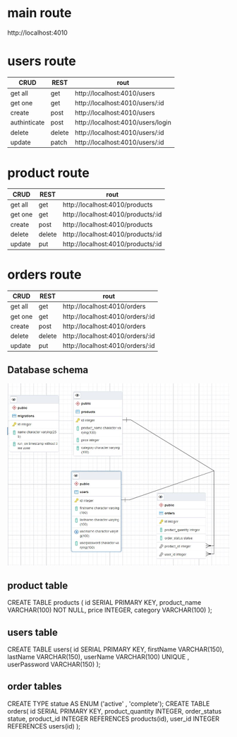  
 
# main route
 http://localhost:4010

 # users route
|CRUD|REST|rout|
 |------|----|--------|
|get all|get |http://localhost:4010/users|
|get one | get |http://localhost:4010/users/:id|
|create |post|http://localhost:4010/users|
|authinticate |post|http://localhost:4010/users/login|
|delete|delete |http://localhost:4010/users/:id|
|update|patch |http://localhost:4010/users/:id|

 # product route
 |CRUD|REST|rout|
 |------|----|--------|
|get all|get |http://localhost:4010/products|
|get one | get |http://localhost:4010/products/:id|
|create |post|http://localhost:4010/products|
|delete|delete |http://localhost:4010/products/:id|
|update|put |http://localhost:4010/products/:id|

 # orders route

 |CRUD|REST|rout|
 |------|----|--------|
|get all|get |http://localhost:4010/orders|
|get one | get |http://localhost:4010/orders/:id|
|create |post|http://localhost:4010/orders|
|delete|delete |http://localhost:4010/orders/:id|
|update|put |http://localhost:4010/orders/:id

## Database schema

![This is ER image](https://github.com/WalaaEsaa/store_frontend_backend/blob/main/screenshot/er_schame.JPG)

## product table

CREATE TABLE products (
    id SERIAL PRIMARY KEY,
    product_name VARCHAR(100) NOT NULL,
    price INTEGER,
   category VARCHAR(100) 
);

## users table

CREATE TABLE users(
    id SERIAL PRIMARY KEY,
    firstName VARCHAR(150),
    lastName VARCHAR(150),
    userName VARCHAR(100) UNIQUE ,
    userPassword VARCHAR(150)
);

## order tables

CREATE TYPE statue AS ENUM ('active' , 'complete');
CREATE TABLE orders(
id SERIAL PRIMARY KEY,
product_quantity INTEGER,
order_status statue,
product_id INTEGER REFERENCES products(id),
user_id INTEGER REFERENCES users(id)
);
